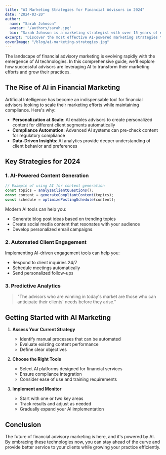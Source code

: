 ```yaml
---
title: "AI Marketing Strategies for Financial Advisors in 2024"
date: "2024-03-20"
author:
  name: "Sarah Johnson"
  avatar: "/authors/sarah.jpg"
  bio: "Sarah Johnson is a marketing strategist with over 15 years of experience in the financial services industry. She specializes in helping advisors leverage technology to grow their practice."
excerpt: "Discover the most effective AI-powered marketing strategies that successful financial advisors are using to grow their practice in 2024."
coverImage: "/blog/ai-marketing-strategies.jpg"
---
```


The landscape of financial advisory marketing is evolving rapidly with the emergence of AI technologies. In this comprehensive guide, we'll explore how successful advisors are leveraging AI to transform their marketing efforts and grow their practices.

## The Rise of AI in Financial Marketing

Artificial Intelligence has become an indispensable tool for financial advisors looking to scale their marketing efforts while maintaining compliance. Here's why:

- **Personalization at Scale**: AI enables advisors to create personalized content for different client segments automatically
- **Compliance Automation**: Advanced AI systems can pre-check content for regulatory compliance
- **Data-Driven Insights**: AI analytics provide deeper understanding of client behavior and preferences

## Key Strategies for 2024

### 1. AI-Powered Content Generation

```javascript
// Example of using AI for content generation
const topics = analyzeClientQuestions();
const content = generateCompliantContent(topics);
const schedule = optimizePostingSchedule(content);
```

Modern AI tools can help you:

- Generate blog post ideas based on trending topics
- Create social media content that resonates with your audience
- Develop personalized email campaigns

### 2. Automated Client Engagement

Implementing AI-driven engagement tools can help you:

- Respond to client inquiries 24/7
- Schedule meetings automatically
- Send personalized follow-ups

### 3. Predictive Analytics

> "The advisors who are winning in today's market are those who can anticipate their clients' needs before they arise."

## Getting Started with AI Marketing

1. **Assess Your Current Strategy**

   - Identify manual processes that can be automated
   - Evaluate existing content performance
   - Define clear objectives

2. **Choose the Right Tools**

   - Select AI platforms designed for financial services
   - Ensure compliance integration
   - Consider ease of use and training requirements

3. **Implement and Monitor**
   - Start with one or two key areas
   - Track results and adjust as needed
   - Gradually expand your AI implementation

## Conclusion

The future of financial advisory marketing is here, and it's powered by AI. By embracing these technologies now, you can stay ahead of the curve and provide better service to your clients while growing your practice efficiently.
